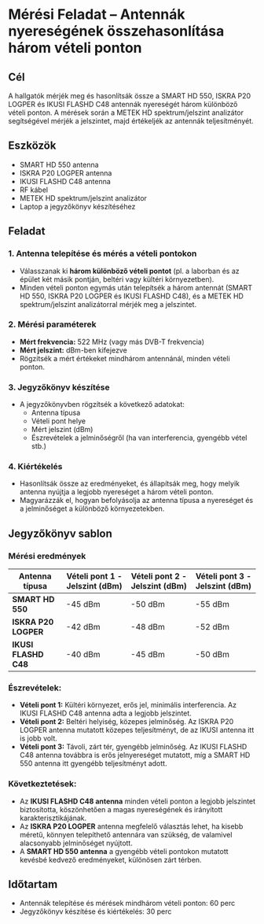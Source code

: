 # Mérési Feladat – Antennák nyereségének összehasonlítása három vételi ponton

## Cél
A hallgatók mérjék meg és hasonlítsák össze a SMART HD 550, ISKRA P20 LOGPER és IKUSI FLASHD C48 antennák nyereségét három különböző vételi ponton. A mérések során a METEK HD spektrum/jelszint analizátor segítségével mérjék a jelszintet, majd értékeljék az antennák teljesítményét.

## Eszközök
- SMART HD 550 antenna
- ISKRA P20 LOGPER antenna
- IKUSI FLASHD C48 antenna
- RF kábel
- METEK HD spektrum/jelszint analizátor
- Laptop a jegyzőkönyv készítéséhez

## Feladat

### 1. Antenna telepítése és mérés a vételi pontokon
   - Válasszanak ki **három különböző vételi pontot** (pl. a laborban és az épület két másik pontján, beltéri vagy kültéri környezetben).
   - Minden vételi ponton egymás után telepítsék a három antennát (SMART HD 550, ISKRA P20 LOGPER és IKUSI FLASHD C48), és a METEK HD spektrum/jelszint analizátorral mérjék meg a jelszintet.
   
### 2. Mérési paraméterek
   - **Mért frekvencia:** 522 MHz (vagy más DVB-T frekvencia)
   - **Mért jelszint:** dBm-ben kifejezve
   - Rögzítsék a mért értékeket mindhárom antennánál, minden vételi ponton.

### 3. Jegyzőkönyv készítése
   - A jegyzőkönyvben rögzítsék a következő adatokat:
     - Antenna típusa
     - Vételi pont helye
     - Mért jelszint (dBm)
     - Észrevételek a jelminőségről (ha van interferencia, gyengébb vétel stb.)

### 4. Kiértékelés
   - Hasonlítsák össze az eredményeket, és állapítsák meg, hogy melyik antenna nyújtja a legjobb nyereséget a három vételi ponton.
   - Magyarázzák el, hogyan befolyásolja az antenna típusa a nyereséget és a jelminőséget a különböző környezetekben.

## Jegyzőkönyv sablon

### Mérési eredmények

| Antenna típusa      | Vételi pont 1 - Jelszint (dBm) | Vételi pont 2 - Jelszint (dBm) | Vételi pont 3 - Jelszint (dBm) |
|---------------------|-------------------------------|-------------------------------|-------------------------------|
| **SMART HD 550**     | -45 dBm                       | -50 dBm                       | -55 dBm                       |
| **ISKRA P20 LOGPER** | -42 dBm                       | -48 dBm                       | -52 dBm                       |
| **IKUSI FLASHD C48** | -40 dBm                       | -45 dBm                       | -50 dBm                       |

### Észrevételek:
- **Vételi pont 1:** Kültéri környezet, erős jel, minimális interferencia. Az IKUSI FLASHD C48 antenna adta a legjobb jelszintet.
- **Vételi pont 2:** Beltéri helyiség, közepes jelminőség. Az ISKRA P20 LOGPER antenna mutatott közepes teljesítményt, de az IKUSI antenna itt is jobb volt.
- **Vételi pont 3:** Távoli, zárt tér, gyengébb jelminőség. Az IKUSI FLASHD C48 antenna továbbra is erős jelnyereséget mutatott, míg a SMART HD 550 antenna itt gyengébb teljesítményt adott.

### Következtetések:
- Az **IKUSI FLASHD C48 antenna** minden vételi ponton a legjobb jelszintet biztosította, köszönhetően a magas nyereségének és irányított karakterisztikájának.
- Az **ISKRA P20 LOGPER** antenna megfelelő választás lehet, ha kisebb méretű, könnyen telepíthető antennára van szükség, de valamivel alacsonyabb jelminőséget nyújtott.
- A **SMART HD 550 antenna** a gyengébb vételi pontokon mutatott kevésbé kedvező eredményeket, különösen zárt térben.

## Időtartam
- Antennák telepítése és mérések mindhárom vételi ponton: 60 perc
- Jegyzőkönyv készítése és kiértékelés: 30 perc
